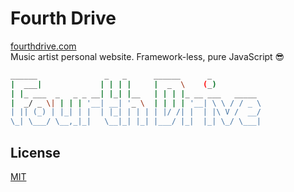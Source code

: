 # Fourth Drive 

[fourthdrive.com](https://fourthdrive.com)  
Music artist personal website.
Framework-less, pure JavaScript 😎
```bash
______               _   _      ______      _           
|  ___|             | | | |     |  _  \    (_)          
| |_ ___  _   _ _ __| |_| |__   | | | |_ __ ___   _____ 
|  _/ _ \| | | | '__| __| '_ \  | | | | '__| \ \ / / _ \
| || (_) | |_| | |  | |_| | | | | |/ /| |  | |\ V /  __/
\_| \___/ \__,_|_|   \__|_| |_| |___/ |_|  |_| \_/ \___|
```

## License
[MIT](https://choosealicense.com/licenses/mit/)
